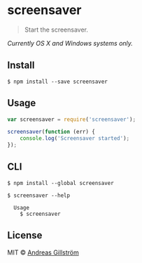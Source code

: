 # screensaver 

> Start the screensaver.

*Currently OS X and Windows systems only.*


## Install

```
$ npm install --save screensaver
```


## Usage

```js
var screensaver = require('screensaver');

screensaver(function (err) {
	console.log('Screensaver started');
});
```


## CLI

```
$ npm install --global screensaver
```

```
$ screensaver --help

  Usage
    $ screensaver
```


## License

MIT © [Andreas Gillström](http://github.com/gillstrom)

